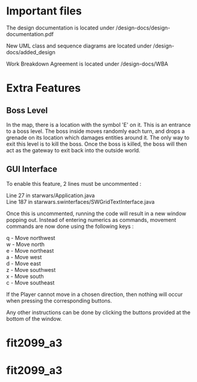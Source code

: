 # Important files

The design documentation is located under /design-docs/design-documentation.pdf

New UML class and sequence diagrams are located under /design-docs/added_design

Work Breakdown Agreement is located under /design-docs/WBA

# Extra Features

## Boss Level

In the map, there is a location with the symbol 'E' on it. This is an entrance to a boss level. The boss inside moves randomly each turn, and drops a grenade on its location which damages entities around it. The only way to exit this level is to kill the boss. Once the boss is killed, the boss will then act as the gateway to exit back into the outside world.

## GUI Interface

To enable this feature, 2 lines must be uncommented :

Line 27 in starwars/Application.java<br />
Line 187 in starwars.swinterfaces/SWGridTextInterface.java<br />

Once this is uncommented, running the code will result in a new window popping out. Instead of entering numerics as commands, movement commands are now done using the following keys :

q - Move northwest <br />
w - Move north <br />
e - Move northeast <br />
a - Move west <br />
d - Move east <br />
z - Move southwest <br />
x - Move south <br />
c - Move southeast <br />

If the Player cannot move in a chosen direction, then nothing will occur when pressing the corresponding buttons.

Any other instructions can be done by clicking the buttons provided at the bottom of the window.
# fit2099_a3
# fit2099_a3

